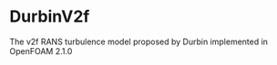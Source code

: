 DurbinV2f
=========

The v2f RANS turbulence model proposed by Durbin implemented in OpenFOAM 2.1.0
